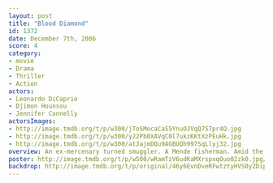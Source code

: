 ```yaml
---
layout: post
title: "Blood Diamond"
id: 1372
date: December 7th, 2006
score: 4
category:
- movie
- Drama
- Thriller
- Action
actors:
- Leonardo DiCaprio
- Djimon Hounsou
- Jennifer Connelly
actorsImages:
- http://image.tmdb.org/t/p/w300/jToSMocaCaS5YnuOJVqQ7S7pr4Q.jpg
- http://image.tmdb.org/t/p/w300/y22Pb0XAVqC0l7ukzKKtXzPEuHk.jpg
- http://image.tmdb.org/t/p/w300/atJajmDQu9AGBUQh997SqLlyj32.jpg
overview: An ex-mercenary turned smuggler. A Mende fisherman. Amid the explosive civil war overtaking 1999 Sierra Leone, these men join for two desperate missions, recovering a rare pink diamond of immense value and rescuing the fisherman's son conscripted as a child soldier into the brutal rebel forces ripping a swath of torture and bloodshed countrywide.
poster: http://image.tmdb.org/t/p/w500/wRamTzV6udKaMXrspxqOuo02zk0.jpg/
backdrop: http://image.tmdb.org/t/p/original/46y6EvnDveRFwtztyHVS0y2DipU.jpg
---
```

